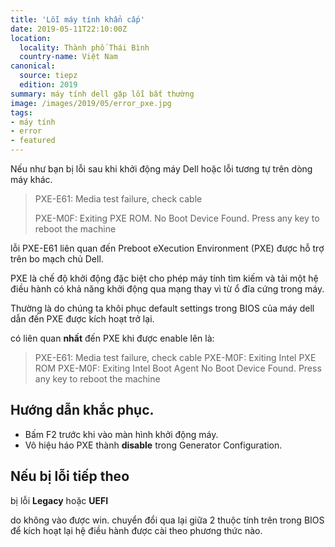 ```yaml
---
title: 'Lỗi máy tính khẩn cấp'
date: 2019-05-11T22:10:00Z
location:
  locality: Thành phố Thái Bình
  country-name: Việt Nam
canonical:
  source: tiepz
  edition: 2019
summary: máy tính dell gặp lỗi bất thường
image: /images/2019/05/error_pxe.jpg
tags:
- máy tính
- error
- featured
---
```


Nếu như bạn bị lỗi sau khi khởi động máy Dell hoặc lỗi tương tự trên dòng máy khác.

> PXE-E61: Media test failure, check cable
> 
> PXE-M0F: Exiting PXE ROM.
> No Boot Device Found. Press any key to reboot the machine

lỗi PXE-E61 liên quan đến Preboot eXecution Environment (PXE) được hỗ trợ trên bo mạch chủ Dell.

PXE là chế độ khởi động đặc biệt cho phép máy tính tìm kiếm và tải một hệ điều hành có khả năng khởi động qua mạng thay vì từ ổ đĩa cứng trong máy.

Thường là do chúng ta khôi phục default settings trong BIOS của máy dell dẫn đến PXE được kích hoạt trở lại.

có liên quan **nhất** đến PXE khi được enable lên là:

> PXE-E61: Media test failure, check cable
> PXE-M0F: Exiting Intel PXE ROM
> PXE-M0F: Exiting Intel Boot Agent
> No Boot Device Found. Press any key to reboot the machine

## Hướng dẫn khắc phục.

- Bấm F2 trước khi vào màn hình khởi động máy.
- Vô hiệu háo PXE thành **disable** trong Generator Configuration.

## Nếu bị lỗi tiếp theo

bị lỗi **Legacy** hoặc **UEFI**

do không vào được win. chuyển đổi qua lại giữa 2 thuộc tính trên trong BIOS để kích hoạt lại hệ điều hành được cài theo phương thức nào.